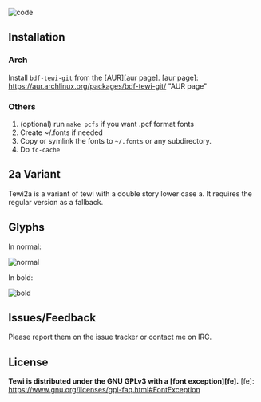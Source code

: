 ![code](https://puu.sh/av37i/5d152d7676.png)

Installation
------------
### Arch
Install `bdf-tewi-git` from the [AUR][aur page].
[aur page]: https://aur.archlinux.org/packages/bdf-tewi-git/ "AUR page"
### Others
1. (optional) run `make pcfs` if you want .pcf format fonts
2. Create ~/.fonts if needed
3. Copy or symlink the fonts to `~/.fonts` or any subdirectory.
4. Do `fc-cache`

2a Variant
----------
Tewi2a is a variant of tewi with a double story lower case a. It requires
the regular version as a fallback.

Glyphs
------
In normal:

![normal](https://puu.sh/av38B/eea6ebe667.png)

In bold:

![bold](https://puu.sh/av39J/5ff7643c44.png)

Issues/Feedback
---------------
Please report them on the issue tracker or contact me on IRC.

License
-------
**Tewi is distributed under the GNU GPLv3 with a [font exception][fe].**
[fe]: https://www.gnu.org/licenses/gpl-faq.html#FontException
